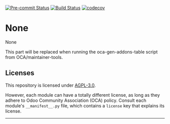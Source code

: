 
<!-- /!\ Non OCA Context : Set here the badge of your runbot / runboat instance. -->
[![Pre-commit Status](https://github.com/qrtl/qrtl-oca/actions/workflows/pre-commit.yml/badge.svg?branch=16.0)](https://github.com/qrtl/qrtl-oca/actions/workflows/pre-commit.yml?query=branch%3A16.0)
[![Build Status](https://github.com/qrtl/qrtl-oca/actions/workflows/test.yml/badge.svg?branch=16.0)](https://github.com/qrtl/qrtl-oca/actions/workflows/test.yml?query=branch%3A16.0)
[![codecov](https://codecov.io/gh/qrtl/qrtl-oca/branch/16.0/graph/badge.svg)](https://codecov.io/gh/qrtl/qrtl-oca)
<!-- /!\ Non OCA Context : Set here the badge of your translation instance. -->

<!-- /!\ do not modify above this line -->

# None

None

<!-- /!\ do not modify below this line -->

<!-- prettier-ignore-start -->

[//]: # (addons)

This part will be replaced when running the oca-gen-addons-table script from OCA/maintainer-tools.

[//]: # (end addons)

<!-- prettier-ignore-end -->

## Licenses

This repository is licensed under [AGPL-3.0](LICENSE).

However, each module can have a totally different license, as long as they adhere to Odoo Community Association (OCA)
policy. Consult each module's `__manifest__.py` file, which contains a `license` key
that explains its license.

----
<!-- /!\ Non OCA Context : Set here the full description of your organization. -->
